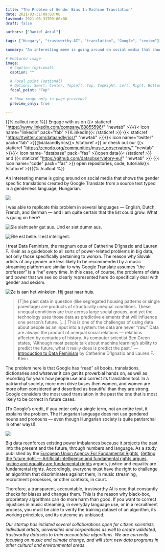 ```yaml
---
title: "The Problem of Gender Bias In Machine Translation"
date: 2021-03-31T09:00:00
lastmod: 2021-03-31T09:00:00
draft: false

authors: ["Daniel Antal"]

tags: ["Hungary", "trustworthy-AI", "translation", "Google", "sexism"]

summary: "An interesting meme is going around on social media that shows the gender specific translations created by Google Translate from a source text typed in a genderless language, Hungarian."

# Featured image
image:
  # Caption (optional)
  caption: ""

  # Focal point (optional)
  # Options: Smart, Center, TopLeft, Top, TopRight, Left, Right, BottomLeft, Bottom, BottomRight
  focal_point: "Top"

  # Show image only in page previews?
  preview_only: true

---
```

{{% callout note %}}
Engage with us on {{< staticref "https://www.linkedin.com/company/68855596/" "newtab" >}}{{< icon name="linkedin" pack="fab" >}}LinkedIn{{< /staticref >}} {{< staticref "https://twitter.com/dataandlyrics/" "newtab" >}}{{< icon name="twitter" pack="fab" >}}@dataandlyrics{{< /staticref >}} or check out our {{< staticref "https://zenodo.org/communities/music_observatory/" "newtab" >}}{{< icon name="database" pack="fas" >}}open data{{< /staticref >}} and {{< staticref "https://github.com/dataobservatory-eu/" "newtab" >}} {{< icon name="code" pack="fas" >}} open repositories, code, tutorials{{< /staticref >}}{{% /callout %}}

An interesting meme is going around on social media that shows the gender specific translations created by Google Translate from a source text typed in a genderless language, Hungarian.

![](google_translate_EN.png)

I was able to replicate this problem in several languages — English, Dutch, French, and German — and I am quite certain that the list could grow. What is going on here?

![Sie sieht sehr gut aus. Und er siet dumm aus.](google_translate_DE.png)

![Elle est belle. Il est intelligent.](google_translate_FR.png)

I treat Data Feminism, the magnum opus of Catherine D’Ignazio and Lauren F. Klein as a guidebook to all sorts of power-related problems in big data, not only those specifically pertaining to womxn. The reason why Slovak artists of any gender are less likely to be recommended by a music streaming platform are similar to why Google Translate assumes “the professor” is a “he” every time. In this case, of course, the problems of data and power that we see so clearly represented here do specifically deal with gender and sexism.

![Ze is aan het winkelen. Hij gaat naar huis.](google_translate_NL.png)

> [T]he past data in question (like segregated housing patterns or single parentage) are products of structurally unequal conditions. These unequal conditions are true across large social groups, and yet the technology uses those data as predictive elements that will influence one person’s future. […] This is one of the challenges of using data about people as an input into a system: the data are never “raw.” Data are always the product of unequal social relations — relations affected by centuries of history. As computer scientist Ben Green states, “Although most people talk about machine learning’s ability to predict the future, what it really does is predict the past.” — [Introduction to Data Feminism](https://mitsap.medium.com/data-feminism-ad4263858321) by Catherine D’Ignazio and Lauren F. Klein

The problem here is that Google has “read” all books, translations, dictionaries and whatever it can get its proverbial hands on, as well as recording for years how people use and correct its translation tool. In a patriarchal society, more men drive buses then women, and women are more often considered and described as beautiful than they are strong. Google considers the most used translation in the past the one that is most likely to be correct in future cases.

(To Google’s credit, if you enter only a single term, not an entire text, it explains the problem. The Hungarian language does not use gendered nouns and pronouns — even though Hungarian society is quite patriarchal in other ways!)

![](busdriver.png)

Big data reenforces existing power imbalances because it projects the past into the present and the future, through numbers and language. As a study published by the [European Union Agency For Fundamental Rights](https://fra.europa.eu/), [Getting the future right — Artificial intelligence and fundamental rights argues, justice and equality are fundamental rights](https://fra.europa.eu/en/publication/2020/artificial-intelligence-and-fundamental-rights) argues, justice and equality are fundamental rights. Accordingly, everyone must have the right to challenge an algorithm that discriminates against them, in music streaming, recruitment processes, or other contexts, in court.

Therefore, a transparent, accountable, trustworthy AI is one that constantly checks for biases and changes them. This is the reason why black-box, proprietary algorithms can do more harm than good. If you want to correct injustices in music streaming, in everyday language use, or in a recruitment process, you must be able to verify the training dataset of an algorithm, its working principles, and its outcome as unbiased.

*Our startup has initiated several collaborations open for citizen scientists, individual artists, universities and corporations as well to create validated, trustworthy datasets to train accountable algorithms. We are currently focusing on music and climate change, and will start new data programs in other cultural and environmental areas.*